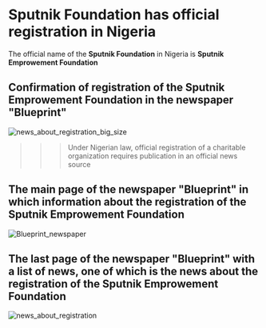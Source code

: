 # Sputnik Foundation has official registration in Nigeria

The official name of the **Sputnik Foundation** in Nigeria is **Sputnik Emprowement Foundation**

## Confirmation of registration of the Sputnik Emprowement Foundation in the newspaper "Blueprint"

![news_about_registration_big_size](https://user-images.githubusercontent.com/38581319/142534536-504adef4-8ea4-4353-b95b-5d0e57bf18f8.jpg)

>>> Under Nigerian law, official registration of a charitable organization requires publication in an official news source

## The main page of the newspaper "Blueprint" in which information about the registration of the Sputnik Emprowement Foundation

![Blueprint_newspaper](https://user-images.githubusercontent.com/38581319/142537637-7ea26af4-9ec3-4955-8284-b4c601a0fc89.jpg)

## The last page of the newspaper "Blueprint" with a list of news, one of which is the news about the registration of the Sputnik Emprowement Foundation

![news_about_registration](https://user-images.githubusercontent.com/38581319/142542061-298b853b-bb45-4fff-8c48-5478050d2194.jpg)
